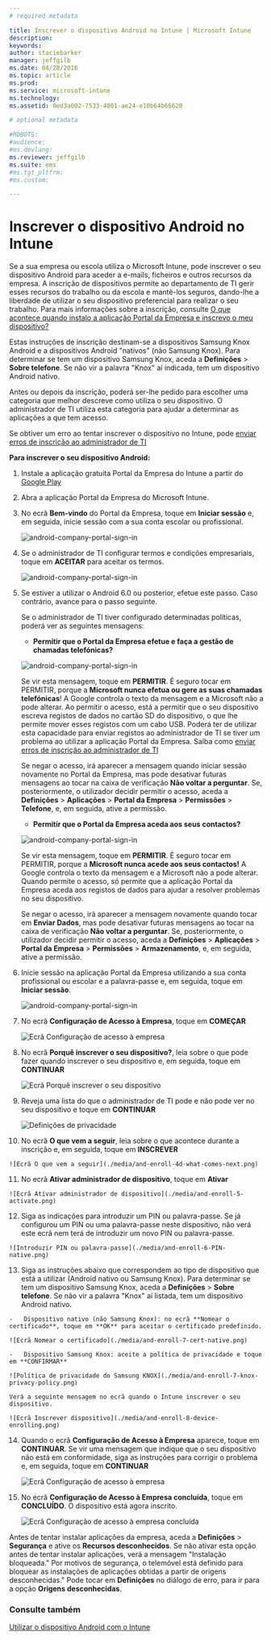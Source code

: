 ```yaml
---
# required metadata

title: Inscrever o dispositivo Android no Intune | Microsoft Intune
description:
keywords:
author: staciebarker
manager: jeffgilb
ms.date: 04/28/2016
ms.topic: article
ms.prod:
ms.service: microsoft-intune
ms.technology:
ms.assetid: 0ed3a002-7533-4001-ae24-e10b64b66620

# optional metadata

#ROBOTS:
#audience:
#ms.devlang:
ms.reviewer: jeffgilb
ms.suite: ems
#ms.tgt_pltfrm:
#ms.custom:

---
```



# Inscrever o dispositivo Android no Intune

Se a sua empresa ou escola utiliza o Microsoft Intune, pode inscrever o seu dispositivo Android para aceder a e-mails, ficheiros e outros recursos da empresa. A inscrição de dispositivos permite ao departamento de TI gerir esses recursos do trabalho ou da escola e mantê-los seguros, dando-lhe a liberdade de utilizar o seu dispositivo preferencial para realizar o seu trabalho. Para mais informações sobre a inscrição, consulte [O que acontece quando instalo a aplicação Portal da Empresa e inscrevo o meu dispositivo?](what-happens-if-you-install-the-Company-Portal-app-and-enroll-your-device-in-intune-android.md)

Estas instruções de inscrição destinam-se a dispositivos Samsung Knox Android e a dispositivos Android "nativos" (não Samsung Knox). Para determinar se tem um dispositivo Samsung Knox, aceda a **Definições** &gt; **Sobre telefone**. Se não vir a palavra "Knox" aí indicada, tem um dispositivo Android nativo.

Antes ou depois da inscrição, poderá ser-lhe pedido para escolher uma categoria que melhor descreve como utiliza o seu dispositivo. O administrador de TI utiliza esta categoria para ajudar a determinar as aplicações a que tem acesso.

Se obtiver um erro ao tentar inscrever o dispositivo no Intune, pode [enviar erros de inscrição ao administrador de TI](send-enrollment-errors-to-your-it-administrator-android.md)

**Para inscrever o seu dispositivo Android:**

1.  Instale a aplicação gratuita Portal da Empresa do Intune a partir do [Google Play](http://play.google.com/store/apps/details?id=com.microsoft.windowsintune.companyportal)

2.  Abra a aplicação Portal da Empresa do Microsoft Intune.

3.  No ecrã **Bem-vindo** do Portal da Empresa, toque em **Iniciar sessão** e, em seguida, inicie sessão com a sua conta escolar ou profissional.

    ![android-company-portal-sign-in](./media/and-enroll-0-welcome-screen.png)   

4.  Se o administrador de TI configurar termos e condições empresariais, toque em **ACEITAR** para aceitar os termos.

    ![android-company-portal-sign-in](./media/and-enroll-3-accept-terms.png)

5.  Se estiver a utilizar o Android 6.0 ou posterior, efetue este passo. Caso contrário, avance para o passo seguinte. 

    Se o administrador de TI tiver configurado determinadas políticas, poderá ver as seguintes mensagens:
    -   **Permitir que o Portal da Empresa efetue e faça a gestão de chamadas telefónicas?**

    ![android-company-portal-sign-in](./media/and-enroll-3a-allow-phone-access.png)

    Se vir esta mensagem, toque em **PERMITIR**. É seguro tocar em PERMITIR, porque a **Microsoft nunca efetua ou gere as suas chamadas telefónicas**! A Google controla o texto da mensagem e a Microsoft não a pode alterar. Ao permitir o acesso, está a permitir que o seu dispositivo escreva registos de dados no cartão SD do dispositivo, o que lhe permite mover esses registos com um cabo USB. Poderá ter de utilizar esta capacidade para enviar registos ao administrador de TI se tiver um problema ao utilizar a aplicação Portal da Empresa. Saiba como [enviar erros de inscrição ao administrador de TI](send-enrollment-errors-to-your-it-administrator-android.md)

    Se negar o acesso, irá aparecer a mensagem quando iniciar sessão novamente no Portal da Empresa, mas pode desativar futuras mensagens ao tocar na caixa de verificação **Não voltar a perguntar**.  Se, posteriormente, o utilizador decidir permitir o acesso, aceda a **Definições** &gt; **Aplicações** &gt; **Portal da Empresa** &gt; **Permissões** &gt; **Telefone**, e, em seguida, ative a permissão.

    -   **Permitir que o Portal da Empresa aceda aos seus contactos?**

    ![android-company-portal-sign-in](./media/and-enroll-3b-allow-contacts-access.png)

    Se vir esta mensagem, toque em **PERMITIR**. É seguro tocar em PERMITIR, porque a **Microsoft nunca acede aos seus contactos!** A Google controla o texto da mensagem e a Microsoft não a pode alterar. Quando permite o acesso, só permite que a aplicação Portal da Empresa aceda aos registos de dados para ajudar a resolver problemas no seu dispositivo.

    Se negar o acesso, irá aparecer a mensagem novamente quando tocar em **Enviar Dados**, mas pode desativar futuras mensagens ao tocar na caixa de verificação **Não voltar a perguntar**. Se, posteriormente, o utilizador decidir permitir o acesso, aceda a **Definições** &gt; **Aplicações** &gt; **Portal da Empresa** &gt; **Permissões** &gt; **Armazenamento**, e, em seguida, ative a permissão.

6.  Inicie sessão na aplicação Portal da Empresa utilizando a sua conta profissional ou escolar e a palavra-passe e, em seguida, toque em **Iniciar sessão**.

    ![android-company-portal-sign-in](./media/and-enroll-2-cp-sign-in.png)

7.  No ecrã **Configuração de Acesso à Empresa**, toque em **COMEÇAR**

    ![Ecrã Configuração de acesso à empresa](./media/and-enroll-4a-comp-access-setup.png)

8.  No ecrã **Porquê inscrever o seu dispositivo?**, leia sobre o que pode fazer quando inscrever o seu dispositivo e, em seguida, toque em **CONTINUAR**

    ![Ecrã Porquê inscrever o seu dispositivo](./media/and-enroll-4b-why-enroll.png)

9.  Reveja uma lista do que o administrador de TI pode e não pode ver no seu dispositivo e toque em **CONTINUAR**

    ![Definições de privacidade](./media/and-enroll-4c-we-care-privacy.png)

10.  No ecrã **O que vem a seguir**, leia sobre o que acontece durante a inscrição e, em seguida, toque em **INSCREVER**

    ![Ecrã O que vem a seguir](./media/and-enroll-4d-what-comes-next.png)

11.  No ecrã **Ativar administrador de dispositivo**, toque em **Ativar**

    ![Ecrã Ativar administrador de dispositivo](./media/and-enroll-5-activate.png)

12.  Siga as indicações para introduzir um PIN ou palavra-passe. Se já configurou um PIN ou uma palavra-passe neste dispositivo, não verá este ecrã nem terá de introduzir um novo PIN ou palavra-passe.

    ![Introduzir PIN ou palavra-passe](./media/and-enroll-6-PIN-native.png)

13.  Siga as instruções abaixo que correspondem ao tipo de dispositivo que está a utilizar (Android nativo ou Samsung Knox). Para determinar se tem um dispositivo Samsung Knox, aceda a **Definições** &gt; **Sobre telefone**. Se não vir a palavra "Knox" aí listada, tem um dispositivo Android nativo.

    -   Dispositivo nativo (não Samsung Knox): no ecrã **Nomear o certificado**, toque em **OK** para aceitar o certificado predefinido.

    ![Ecrã Nomear o certificado](./media/and-enroll-7-cert-native.png)

    -   Dispositivo Samsung Knox: aceite a política de privacidade e toque em **CONFIRMAR**

    ![Política de privacidade do Samsung KNOX](./media/and-enroll-7-knox-privacy-policy.png)

    Verá a seguinte mensagem no ecrã quando o Intune inscrever o seu dispositivo.

    ![Ecrã Inscrever dispositivo](./media/and-enroll-8-device-enrolling.png)

14. Quando o ecrã **Configuração de Acesso à Empresa** aparece, toque em **CONTINUAR**. Se vir uma mensagem que indique que o seu dispositivo não está em conformidade, siga as instruções para corrigir o problema e, em seguida, toque em **CONTINUAR**

    ![Ecrã Configuração de acesso à empresa](./media/and-enroll-9-comp-access-setup.png)  

11. No ecrã **Configuração de Acesso à Empresa concluída**, toque em **CONCLUÍDO**. O dispositivo está agora inscrito.

    ![Ecrã Configuração de acesso à empresa concluída](./media/and-enroll-10-comp-access-setup-complete.png)

Antes de tentar instalar aplicações da empresa, aceda a **Definições** &gt; **Segurança** e ative os **Recursos desconhecidos**. Se não ativar esta opção antes de tentar instalar aplicações, verá a mensagem "Instalação bloqueada." Por motivos de segurança, o telemóvel está definido para bloquear as instalações de aplicações obtidas a partir de origens desconhecidas." Pode tocar em **Definições** no diálogo de erro, para ir para a opção **Origens desconhecidas**.


### Consulte também
[Utilizar o dispositivo Android com o Intune](using-your-android-device-with-intune.md)


<!--HONumber=May16_HO2-->


